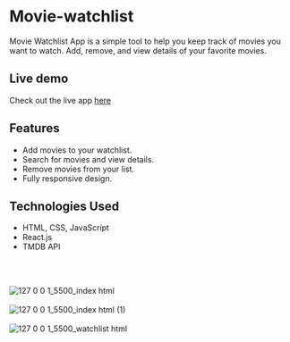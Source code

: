 # Movie-watchlist
Movie Watchlist App is a simple tool to help you keep track of movies you want to watch. Add, remove, and view details of your favorite movies.

## Live demo
Check out the live app [here](https://watchlistapp.netlify.app/)

## Features
- Add movies to your watchlist.
- Search for movies and view details.
- Remove movies from your list.
- Fully responsive design.

## Technologies Used
- HTML, CSS, JavaScript
- React.js
- TMDB API

<br />
<br />

![127 0 0 1_5500_index html](https://github.com/kuzey4/Movie-watchlist/assets/114367493/0b3b49a7-5757-4858-94c1-3ddcb22955e6)
<br />
<br />
![127 0 0 1_5500_index html (1)](https://github.com/kuzey4/Movie-watchlist/assets/114367493/bc130511-32cb-48fa-887f-5719f7a36b88)
<br />
<br />
![127 0 0 1_5500_watchlist html](https://github.com/kuzey4/Movie-watchlist/assets/114367493/9520b1d4-0cf8-4382-a8aa-d2a53271e0e3)
<br />
<br />
